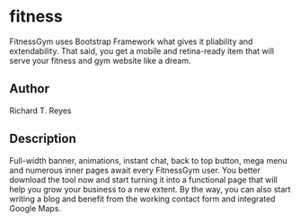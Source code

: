 # fitness

FitnessGym uses Bootstrap Framework what gives it pliability and extendability. That said, you get a mobile and retina-ready item that will serve your fitness and gym website like a dream.
## Author

Richard T. Reyes

## Description

Full-width banner, animations, instant chat, back to top button, mega menu and numerous inner pages await every FitnessGym user. You better download the tool now and start turning it into a functional page that will help you grow your business to a new extent. By the way, you can also start writing a blog and benefit from the working contact form and integrated Google Maps.
